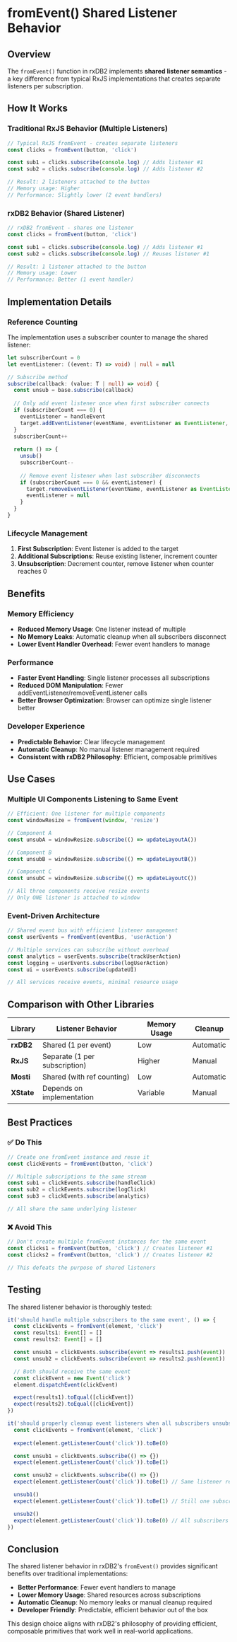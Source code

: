 # fromEvent() Shared Listener Behavior

## Overview

The `fromEvent()` function in rxDB2 implements **shared listener semantics** - a key difference from typical RxJS implementations that creates separate listeners per subscription.

## How It Works

### Traditional RxJS Behavior (Multiple Listeners)

```typescript
// Typical RxJS fromEvent - creates separate listeners
const clicks = fromEvent(button, 'click')

const sub1 = clicks.subscribe(console.log) // Adds listener #1
const sub2 = clicks.subscribe(console.log) // Adds listener #2

// Result: 2 listeners attached to the button
// Memory usage: Higher
// Performance: Slightly lower (2 event handlers)
```

### rxDB2 Behavior (Shared Listener)

```typescript
// rxDB2 fromEvent - shares one listener
const clicks = fromEvent(button, 'click')

const sub1 = clicks.subscribe(console.log) // Adds listener #1
const sub2 = clicks.subscribe(console.log) // Reuses listener #1

// Result: 1 listener attached to the button
// Memory usage: Lower
// Performance: Better (1 event handler)
```

## Implementation Details

### Reference Counting

The implementation uses a subscriber counter to manage the shared listener:

```typescript
let subscriberCount = 0
let eventListener: ((event: T) => void) | null = null

// Subscribe method
subscribe(callback: (value: T | null) => void) {
  const unsub = base.subscribe(callback)
  
  // Only add event listener once when first subscriber connects
  if (subscriberCount === 0) {
    eventListener = handleEvent
    target.addEventListener(eventName, eventListener as EventListener, options)
  }
  subscriberCount++
  
  return () => {
    unsub()
    subscriberCount--
    
    // Remove event listener when last subscriber disconnects
    if (subscriberCount === 0 && eventListener) {
      target.removeEventListener(eventName, eventListener as EventListener, options)
      eventListener = null
    }
  }
}
```

### Lifecycle Management

1. **First Subscription**: Event listener is added to the target
2. **Additional Subscriptions**: Reuse existing listener, increment counter
3. **Unsubscription**: Decrement counter, remove listener when counter reaches 0

## Benefits

### Memory Efficiency
- **Reduced Memory Usage**: One listener instead of multiple
- **No Memory Leaks**: Automatic cleanup when all subscribers disconnect
- **Lower Event Handler Overhead**: Fewer event handlers to manage

### Performance
- **Faster Event Handling**: Single listener processes all subscriptions
- **Reduced DOM Manipulation**: Fewer addEventListener/removeEventListener calls
- **Better Browser Optimization**: Browser can optimize single listener better

### Developer Experience
- **Predictable Behavior**: Clear lifecycle management
- **Automatic Cleanup**: No manual listener management required
- **Consistent with rxDB2 Philosophy**: Efficient, composable primitives

## Use Cases

### Multiple UI Components Listening to Same Event

```typescript
// Efficient: One listener for multiple components
const windowResize = fromEvent(window, 'resize')

// Component A
const unsubA = windowResize.subscribe(() => updateLayoutA())

// Component B  
const unsubB = windowResize.subscribe(() => updateLayoutB())

// Component C
const unsubC = windowResize.subscribe(() => updateLayoutC())

// All three components receive resize events
// Only ONE listener is attached to window
```

### Event-Driven Architecture

```typescript
// Shared event bus with efficient listener management
const userEvents = fromEvent(eventBus, 'userAction')

// Multiple services can subscribe without overhead
const analytics = userEvents.subscribe(trackUserAction)
const logging = userEvents.subscribe(logUserAction)
const ui = userEvents.subscribe(updateUI)

// All services receive events, minimal resource usage
```

## Comparison with Other Libraries

| Library | Listener Behavior | Memory Usage | Cleanup |
|---------|------------------|--------------|---------|
| **rxDB2** | Shared (1 per event) | Low | Automatic |
| **RxJS** | Separate (1 per subscription) | Higher | Manual |
| **Mosti** | Shared (with ref counting) | Low | Automatic |
| **XState** | Depends on implementation | Variable | Manual |

## Best Practices

### ✅ Do This

```typescript
// Create one fromEvent instance and reuse it
const clickEvents = fromEvent(button, 'click')

// Multiple subscriptions to the same stream
const sub1 = clickEvents.subscribe(handleClick)
const sub2 = clickEvents.subscribe(logClick)
const sub3 = clickEvents.subscribe(analytics)

// All share the same underlying listener
```

### ❌ Avoid This

```typescript
// Don't create multiple fromEvent instances for the same event
const clicks1 = fromEvent(button, 'click') // Creates listener #1
const clicks2 = fromEvent(button, 'click') // Creates listener #2

// This defeats the purpose of shared listeners
```

## Testing

The shared listener behavior is thoroughly tested:

```typescript
it('should handle multiple subscribers to the same event', () => {
  const clickEvents = fromEvent(element, 'click')
  const results1: Event[] = []
  const results2: Event[] = []

  const unsub1 = clickEvents.subscribe(event => results1.push(event))
  const unsub2 = clickEvents.subscribe(event => results2.push(event))

  // Both should receive the same event
  const clickEvent = new Event('click')
  element.dispatchEvent(clickEvent)

  expect(results1).toEqual([clickEvent])
  expect(results2).toEqual([clickEvent])
})

it('should properly cleanup event listeners when all subscribers unsubscribe', () => {
  const clickEvents = fromEvent(element, 'click')
  
  expect(element.getListenerCount('click')).toBe(0)

  const unsub1 = clickEvents.subscribe(() => {})
  expect(element.getListenerCount('click')).toBe(1)

  const unsub2 = clickEvents.subscribe(() => {})
  expect(element.getListenerCount('click')).toBe(1) // Same listener reused

  unsub1()
  expect(element.getListenerCount('click')).toBe(1) // Still one subscriber

  unsub2()
  expect(element.getListenerCount('click')).toBe(0) // All subscribers gone
})
```

## Conclusion

The shared listener behavior in rxDB2's `fromEvent()` provides significant benefits over traditional implementations:

- **Better Performance**: Fewer event handlers to manage
- **Lower Memory Usage**: Shared resources across subscriptions  
- **Automatic Cleanup**: No memory leaks or manual cleanup required
- **Developer Friendly**: Predictable, efficient behavior out of the box

This design choice aligns with rxDB2's philosophy of providing efficient, composable primitives that work well in real-world applications. 